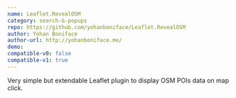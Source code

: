 ```yaml
---
name: Leaflet.RevealOSM
category: search-&-popups
repo: https://github.com/yohanboniface/Leaflet.RevealOSM
author: Yohan Boniface
author-url: http://yohanboniface.me/
demo: 
compatible-v0: false
compatible-v1: true
---
```


Very simple but extendable Leaflet plugin to display OSM POIs data on map click.
